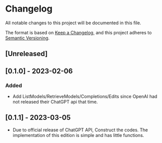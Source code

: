# Changelog

All notable changes to this project will be documented in this file.

The format is based on [Keep a Changelog](https://keepachangelog.com/en/1.0.0/),
and this project adheres to [Semantic Versioning](https://semver.org/spec/v2.0.0.html).

## [Unreleased]

## [0.1.0] - 2023-02-06

### Added 

- Add ListModels/RetrieveModels/Completions/Edits since OpenAI had not released their ChatGPT api that time.

## [0.1.1] - 2023-03-05

- Due to official release of ChatGPT API, Construct the codes. The implementation of this edition is simple and has little functions.
